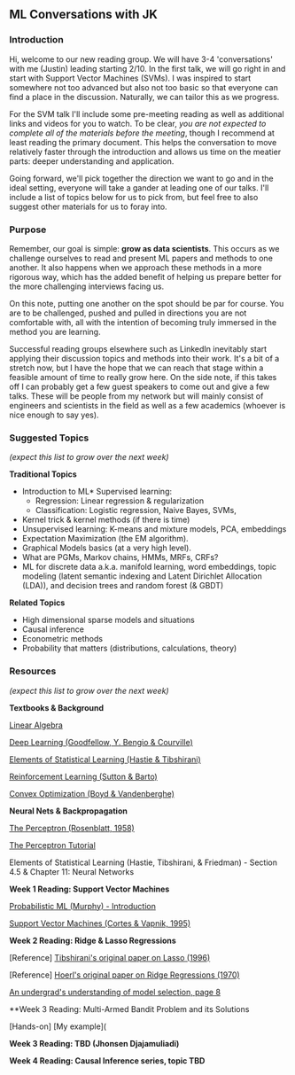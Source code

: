 ## ML Conversations with JK

### Introduction 

Hi, welcome to our new reading group.  We will have 3-4 'conversations' with me (Justin) leading starting 2/10.  In the first talk, we will go right in and start with Support Vector Machines (SVMs).  I was inspired to start somewhere not too advanced but also not too basic so that everyone can find a place in the discussion. Naturally, we can tailor this as we progress.

For the SVM talk I'll include some pre-meeting reading as well as additional links and videos for you to watch.  To be clear, *you are not expected to complete all of the materials before the meeting*, though I recommend at least reading the primary document.  This helps the conversation to move relatively faster through the introduction and allows us time on the meatier parts: deeper understanding and application.  

Going forward, we'll pick together the direction we want to go and in the ideal setting, everyone will take a gander at leading one of our talks.  I'll include a list of topics below for us to pick from, but feel free to also suggest other materials for us to foray into. 



### Purpose 

Remember, our goal is simple: **grow as data scientists**.  This occurs as we challenge ourselves to read and present ML papers and methods to one another.  It also happens when we approach these methods in a more rigorous way, which has the added benefit of helping us prepare better for the more challenging interviews facing us.

On this note, putting one another on the spot should be par for course.  You are to be challenged, pushed and pulled in directions you are not comfortable with, all with the intention of becoming truly immersed in the method you are learning.

Successful reading groups elsewhere such as LinkedIn inevitably start applying their discussion topics and methods into their work.  It's a bit of a stretch now, but I have the hope that we can reach that stage within a feasible amount of time to really grow here.  On the side note, if this takes off I can probably get a few guest speakers to come out and give a few talks.  These will be people from my network but will mainly consist of engineers and scientists in the field as well as a few academics (whoever is nice enough to say yes).



### Suggested Topics

*(expect this list to grow over the next week)*

**Traditional Topics**

- Introduction to ML* Supervised learning:
  - Regression: Linear regression & regularization
  - Classification: Logistic regression, Naive Bayes, SVMs,
- Kernel trick & kernel methods (if there is time)
- Unsupervised learning: K-means and mixture models, PCA, embeddings
- Expectation Maximization (the EM algorithm).
- Graphical Models basics (at a very high level).
- What are PGMs, Markov chains, HMMs, MRFs, CRFs?
- ML for discrete data a.k.a. manifold learning, word embeddings, topic modeling (latent semantic indexing and Latent Dirichlet Allocation (LDA)), and decision trees and random forest (& GBDT)

**Related Topics**

- High dimensional sparse models and situations
- Causal inference
- Econometric methods
- Probability that matters (distributions, calculations, theory)



### Resources

*(expect this list to grow over the next week)*

**Textbooks & Background**

[Linear Algebra](http://www.cs.columbia.edu/~jebara/4771/tutorials/linear_algebra.pdf)

[Deep Learning (Goodfellow, Y. Bengio & Courville)](http://www.deeplearningbook.org/)

[Elements of Statistical Learning (Hastie & Tibshirani)](https://web.stanford.edu/~hastie/ElemStatLearn/printings/ESLII_print12.pdf)

[Reinforcement Learning (Sutton & Barto)](http://www.incompleteideas.net/book/RLbook2018.pdf)

[Convex Optimization (Boyd & Vandenberghe)](https://web.stanford.edu/~boyd/cvxbook/)

**Neural Nets & Backpropagation**

[The Perceptron (Rosenblatt, 1958)](http://citeseerx.ist.psu.edu/viewdoc/download?doi=10.1.1.335.3398&rep=rep1&type=pdf)

[The Perceptron Tutorial](http://www.cs.columbia.edu/~jebara/4771/tutorials/perceptron.pdf)

Elements of Statistical Learning (Hastie, Tibshirani, & Friedman) - Section 4.5 & Chapter 11: Neural Networks

**Week 1 Reading: Support Vector Machines**

[Probabilistic ML (Murphy) - Introduction](https://www.cs.ubc.ca/~murphyk/MLbook/pml-intro-22may12.pdf)

[Support Vector Machines (Cortes & Vapnik, 1995)](http://image.diku.dk/imagecanon/material/cortes_vapnik95.pdf)

**Week 2 Reading: Ridge & Lasso Regressions**

[Reference] [Tibshirani's original paper on Lasso (1996)](http://statweb.stanford.edu/~tibs/lasso/lasso.pdf)

[Reference] [Hoerl's original paper on Ridge Regressions (1970)](https://www.math.arizona.edu/~hzhang/math574m/Read/RidgeRegressionBiasedEstimationForNonorthogonalProblems.pdf)

[An undergrad's understanding of model selection, page 8](https://www.whitman.edu/Documents/Academics/Mathematics/DeVine.pdf)

**Week 3 Reading: Multi-Armed Bandit Problem and its Solutions

[Hands-on] [My example](

**Week 3 Reading: TBD (Jhonsen Djajamuliadi)**

**Week 4 Reading: Causal Inference series, topic TBD**

